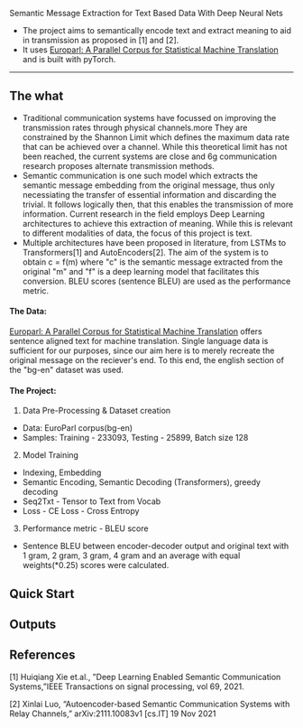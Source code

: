 Semantic Message Extraction for Text Based Data With Deep Neural Nets
- The project aims to semantically encode text and extract meaning to aid in transmission as proposed in [1] and [2].
- It uses [Europarl: A Parallel Corpus for Statistical Machine Translation](https://www.statmt.org/europarl/) and is built with pyTorch.
----------
## The what
- Traditional communication systems have focussed on improving the transmission rates through physical channels.more They are constrained by the Shannon Limit which defines the maximum data rate that can be achieved over a channel. While this theoretical limit has not been reached, the current systems are close and 6g communication research proposes alternate transmission methods.
- Semantic communication is one such model which extracts the semantic message embedding from the original message, thus only necessiating the transfer of essential information and discarding the trivial. It follows logically then, that  this enables the transmission of more information. Current research in the field employs Deep Learning architectures to achieve this extraction of meaning. While this is relevant to different modalities of data, the focus of this project is text.  
- Multiple architectures have been proposed in literature, from LSTMs to Transformers[1] and AutoEncoders[2]. The aim of the system is to obtain c = f(m) where "c" is the semantic message extracted from the original "m" and "f" is a deep learning model that facilitates this conversion. BLEU scores (sentence BLEU) are used as the performance metric. 
#### The Data:
[Europarl: A Parallel Corpus for Statistical Machine Translation](https://www.statmt.org/europarl/) offers sentence aligned text for machine translation. Single language data is sufficient for our purposes, since our aim here is to merely recreate the original message on the reciever's end. To this end, the english section of the "bg-en" dataset was used.

#### The Project:
1) Data Pre-Processing & Dataset creation 
- Data: EuroParl corpus(bg-en)
- Samples: Training - 233093, Testing - 25899, Batch size 128
2) Model Training
- Indexing, Embedding
- Semantic Encoding, Semantic Decoding (Transformers), greedy decoding
-  Seq2Txt - Tensor to Text from Vocab
- Loss - CE Loss - Cross Entropy
3) Performance metric - BLEU score
- Sentence BLEU between encoder-decoder output and original text with 1 gram, 2 gram, 3 gram, 4 gram and an average with equal weights(*0.25) scores were calculated.

## Quick Start
<!-- 1) Clone the project
```
git clone https://github.com/su-mana-s/Ramayanam.git
```
2) Open command line and navigate to the project folder streamlit source folder - Ramayanam/src/
```
cd Ramayanam/src
```
3) Run the app
```
streamlit run Jignyasa.py
``` -->

## Outputs
<!-- ![Streamlti Clud Deployment](https://github.com/su-mana-s/Ramayanam/assets/98222724/e6e291ff-090f-4a89-8a03-10004f516a4e) -->

## References
[1] Huiqiang Xie et.al., ”Deep Learning Enabled Semantic Communication
Systems,”IEEE Transactions on signal processing, vol 69, 2021.

[2] Xinlai Luo, “Autoencoder-based Semantic Communication Systems with
Relay Channels,” arXiv:2111.10083v1 [cs.IT] 19 Nov 2021
